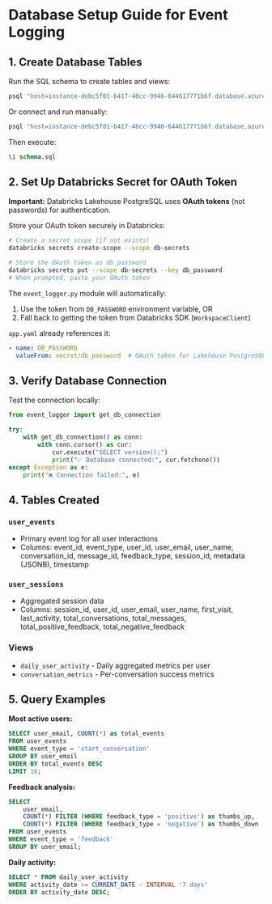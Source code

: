 # Database Setup Guide for Event Logging

## 1. Create Database Tables

Run the SQL schema to create tables and views:

```bash
psql "host=instance-debc5f01-b417-48cc-9946-644617771b6f.database.azuredatabricks.net user=kejria01@heiway.net dbname=databricks_postgres port=5432 sslmode=require" < schema.sql
```

Or connect and run manually:
```bash
psql "host=instance-debc5f01-b417-48cc-9946-644617771b6f.database.azuredatabricks.net user=kejria01@heiway.net dbname=databricks_postgres port=5432 sslmode=require"
```

Then execute:
```sql
\i schema.sql
```

## 2. Set Up Databricks Secret for OAuth Token

**Important:** Databricks Lakehouse PostgreSQL uses **OAuth tokens** (not passwords) for authentication.

Store your OAuth token securely in Databricks:

```bash
# Create a secret scope (if not exists)
databricks secrets create-scope --scope db-secrets

# Store the OAuth token as db_password
databricks secrets put --scope db-secrets --key db_password
# When prompted, paste your OAuth token
```

The `event_logger.py` module will automatically:
1. Use the token from `DB_PASSWORD` environment variable, OR
2. Fall back to getting the token from Databricks SDK (`WorkspaceClient`)

`app.yaml` already references it:
```yaml
- name: DB_PASSWORD
  valueFrom: secret/db_password  # OAuth token for Lakehouse PostgreSQL
```

## 3. Verify Database Connection

Test the connection locally:

```python
from event_logger import get_db_connection

try:
    with get_db_connection() as conn:
        with conn.cursor() as cur:
            cur.execute("SELECT version();")
            print("✅ Database connected:", cur.fetchone())
except Exception as e:
    print("❌ Connection failed:", e)
```

## 4. Tables Created

### `user_events`
- Primary event log for all user interactions
- Columns: event_id, event_type, user_id, user_email, user_name, conversation_id, message_id, feedback_type, session_id, metadata (JSONB), timestamp

### `user_sessions`
- Aggregated session data
- Columns: session_id, user_id, user_email, user_name, first_visit, last_activity, total_conversations, total_messages, total_positive_feedback, total_negative_feedback

### Views
- `daily_user_activity` - Daily aggregated metrics per user
- `conversation_metrics` - Per-conversation success metrics

## 5. Query Examples

**Most active users:**
```sql
SELECT user_email, COUNT(*) as total_events
FROM user_events
WHERE event_type = 'start_conversation'
GROUP BY user_email
ORDER BY total_events DESC
LIMIT 10;
```

**Feedback analysis:**
```sql
SELECT 
    user_email,
    COUNT(*) FILTER (WHERE feedback_type = 'positive') as thumbs_up,
    COUNT(*) FILTER (WHERE feedback_type = 'negative') as thumbs_down
FROM user_events
WHERE event_type = 'feedback'
GROUP BY user_email;
```

**Daily activity:**
```sql
SELECT * FROM daily_user_activity
WHERE activity_date >= CURRENT_DATE - INTERVAL '7 days'
ORDER BY activity_date DESC;
```
